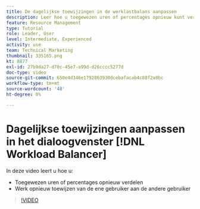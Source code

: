 ```yaml
---
title: De dagelijkse toewijzingen in de werklastbalans aanpassen
description: Leer hoe u toegewezen uren of percentages opnieuw kunt verdelen en werk van de ene gebruiker naar de andere kunt toewijzen.
feature: Resource Management
type: Tutorial
role: Leader, User
level: Intermediate, Experienced
activity: use
team: Technical Marketing
thumbnail: 335165.png
kt: 8877
exl-id: 27b9da27-d70c-45e7-a99d-d26cccc5277d
doc-type: video
source-git-commit: 650e4d346e1792863930dcebafacab4c88f2a8bc
workflow-type: tm+mt
source-wordcount: '48'
ht-degree: 0%

---
```


# Dagelijkse toewijzingen aanpassen in het dialoogvenster [!DNL Workload Balancer]

In deze video leert u hoe u:

* Toegewezen uren of percentages opnieuw verdelen
* Werk opnieuw toewijzen van de ene gebruiker aan de andere gebruiker


>[!VIDEO](https://video.tv.adobe.com/v/335165/?quality=12&learn=on)
